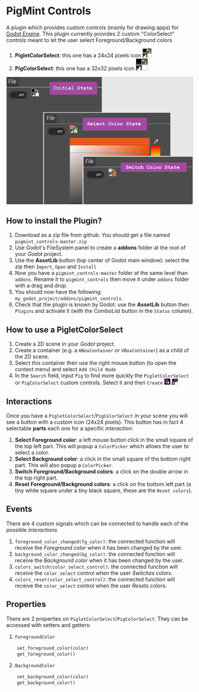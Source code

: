 # PigMint Controls
A plugin which provides custom controls (mainly for drawing apps) for [Godot Engine](https://godotengine.org/). 
This plugin currently provides 2 custom "ColorSelect" controls meant to let the user select Foreground/Background colors
1. **PigletColorSelect**: this one has a 24x24 pixels icon
  ![](https://raw.githubusercontent.com/Echopraxium/pigmint_controls/master/buttons/ColorSelect/piglet_color_select.png)
2. **PigColorSelect**: this one has a 32x32 pixels icon
  ![](https://raw.githubusercontent.com/Echopraxium/pigmint_controls/master/buttons/ColorSelect/pig_color_select.png)

![PigMint Controls](./buttons/ColorSelect/PigMint_Color_Select_Screenshot.png)

## How to install the Plugin?
1. Download as a zip file from github. You should get a file named `pigmint_controls-master.zip`
2. Use Godot's FileSystem panel to create a **addons** folder at the root of your *Godot* project. 
3. Use the **AssetLib** button (top center of Godot main window): select the zip then `Import`, `Open` and `Install`
4. Now you have a `pigmint_controls-master` folder at the same level than `addons`. Rename it to `pigmint_controls` then move it under `addons` folder with a drag and drop. 
5. You should now have the following: `my_godot_project/addons/pigmint_controls`.
6. Check that the plugin is known by Godot: use the **AssetLib** button then `Plugins` and activate it (with the ComboList button in the `Status` column).

## How to use a PigletColorSelect
1. Create a 2D scene in your *Godot* project.
2. Create a container (e.g. a `HBoxContainer` or `VBoxContainer`) as a child of the 2D scene.
3. Select this container then use the right mouse button (to open the context menu) and select `Add Child Node`
4. In the `Search` field, input `Pig` to find more quickly the `PigletColorSelect` or `PigColorSelect` custom controls. Select it and then `Create`
  ![PigletColorSelect](https://raw.githubusercontent.com/Echopraxium/pigmint_controls/master/buttons/ColorSelect/piglet_color_select_icon.png)
  ![PigColorSelect](https://raw.githubusercontent.com/Echopraxium/pigmint_controls/master/buttons/ColorSelect/pig_color_select_icon.png)

## Interactions
Once you have a `PigletColorSelect`/`PigColorSelect` in your scene you will see a button with a custom icon (24x24 pixels). This button has in fact 4 selectable **parts** each one for a specific *interaction*:
1. **Select Foreground color**: a left mouse button click in the small square of the top left part. This will popup a `ColorPicker` which allows the user to select a color.
2. **Select Background color**: a click in the small square of the bottom right part. This will also popup a `ColorPicker`.
3. **Switch Foreground/Background colors**: a click on the double arrow in the top right part.
4. **Reset Foreground/Background colors**: a click on the bottom left part (a tiny white square under a tiny black square, these are the `Reset colors`).

## Events
There are 4 custom signals which can be connected to handle each of the possible *interactions*
1. `foreground_color_changed(fg_color)`: the connected function will receive the *Foreground color* when it has been changed by the user.
2. `background_color_changed(bg_color)`: the connected function will receive the *Background color* when it has been changed by the user.
3. `colors_switch(color_select_control)`: the connected function will receive the `color_select` control when the user *Switches* colors.
4. `colors_reset(color_select_control)`: the connected function will receive the `color_select` control when the user *Resets* colors.

## Properties
There are 2 properties on `PigletColorSelect`/`PigColorSelect`. They can be accessed with setters and getters:
1. `ForegroundColor`
```
	set_foreground_color(color)
	get_foreground_color()
```
2. `BackgroundColor`	
```
	set_background_color(color)
	get_background_color()
```
